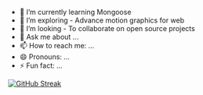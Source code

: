 

- 🌱 I’m currently learning  Mongoose
- 🤔 I’m  exploring - Advance motion graphics for web 
- 👯 I’m looking - To collaborate on open source projects
- 💬 Ask me about ...
- 📫 How to reach me: ...
- 😄 Pronouns: ...
- ⚡ Fun fact: ...




[![GitHub Streak](https://github-readme-streak-stats.herokuapp.com?user=Mdsoyaib123)](https://git.io/streak-stats)

